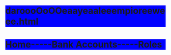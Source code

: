 # daroooOoOOeaayeaaleeempioreeweee.html
<!DOCTYPE HTML>
<html>
    <head>
        <title>daroooOoOOeaayeaaleeempioreeweee.html</title>
        <meta charset="utf-8">
        <style> h1 {background-color:blue;}</style>
    </head>
    <body>
    <h1>Home-----Bank Accounts-----Roles</h1>
    </body>
</html>
